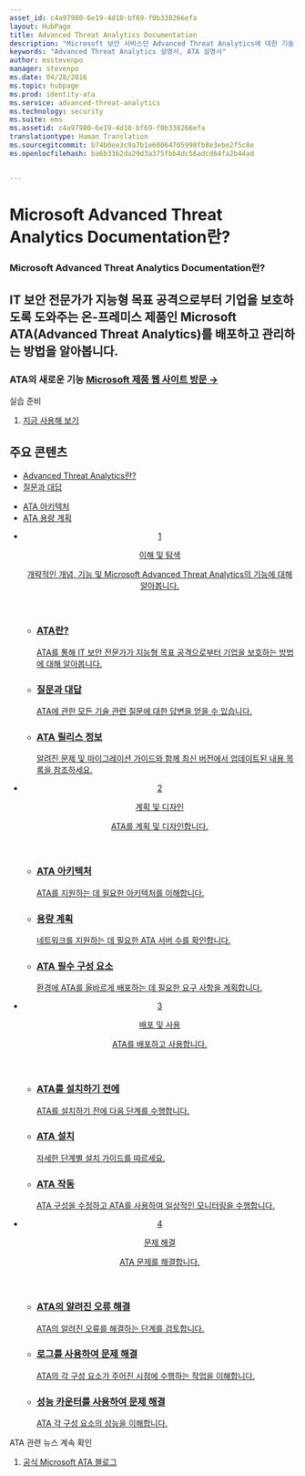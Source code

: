 ```yaml
---
asset_id: c4a97980-6e19-4d10-bf69-f0b338266efa
layout: HubPage
title: Advanced Threat Analytics Documentation
description: "Microsoft 보안 서비스인 Advanced Threat Analytics에 대한 기술 설명서입니다."
keywords: "Advanced Threat Analytics 설명서, ATA 설명서"
author: msstevenpo
manager: stevenpo
ms.date: 04/28/2016
ms.topic: hubpage
ms.prod: identity-ata
ms.service: advanced-threat-analytics
ms.technology: security
ms.suite: ems
ms.assetid: c4a97980-6e19-4d10-bf69-f0b338266efa
translationtype: Human Translation
ms.sourcegitcommit: b74b0ee3c9a7b1e60064705998fb8e3ebe2f5c8e
ms.openlocfilehash: ba6b3362da29d3a375fbb4dc56adcd64fa2b44ad


---
```

# Microsoft Advanced Threat Analytics Documentation란?
<article id="main">
    <section id="hero-content">
      <h1>Microsoft Advanced Threat Analytics Documentation란?</h1>
      <h2>IT 보안 전문가가 지능형 목표 공격으로부터 기업을 보호하도록 도와주는 온-프레미스 제품인 Microsoft ATA(Advanced Threat Analytics)를 배포하고 관리하는 방법을 알아봅니다.</h2>
      <h3>ATA의 새로운 기능 <a href="http://go.microsoft.com/fwlink/?LinkId=816859" target="_blank">Microsoft 제품 웹 사이트 방문 &rarr;</a></h3>
    </section>
    <aside class="alert section-border">
      <p>실습 준비</p>
      <ol class="action-list">
        <li><a href="https://www.microsoft.com/evalcenter/evaluate-microsoft-advanced-threat-analytics" target="_blank" class="button-bordered button-translucent">지금 사용해 보기</a></li>
      </ol>
    </aside>
    <section id="featured" class="container">
      <h2 class="section-heading"><span class="icon icon-warning"></span> 주요 콘텐츠</h2>
      <div class="features row">
        <ul class="column column-half">
          <li><a href="/advanced-threat-analytics/understand-explore/what-is-ata">Advanced Threat Analytics란?</a></li>
          <li><a href="/advanced-threat-analytics/understand-explore/ata-technical-faq">질문과 대답</a></li>
        </ul>
        <ul class="column column-half">
          <li><a href="/advanced-threat-analytics/plan-design/ata-architecture">ATA 아키텍처</a></li>
          <li><a href="/advanced-threat-analytics/plan-design/ata-capacity-planning">ATA 용량 계획</a></li>        </ul>
      </div>
    </section>
    <div id="journeys">
      <section class="container">
        <ul class="journeys-list">
          <li class="journey-step">
            <header class="journey-step-header row">
              <a href="/advanced-threat-analytics/understand-explore/what-is-ata">
                <div class="title column-third">
                  <span class="step-number">1</span>
                  <p>이해 및 탐색</p>
                </div>
                <p class="description column-two-thirds">개략적인 개념, 기능 및 Microsoft Advanced Threat Analytics의 기능에 대해 알아봅니다.
                </p>
              </a>
            </header>
            <section class="journey-step-elements content">
              <ul class="row">
                <li class="column-third">
                  <a href="/advanced-threat-analytics/understand-explore/what-is-ata">
                    <h3>ATA란?</h3>
                    <p>ATA를 통해 IT 보안 전문가가 지능형 목표 공격으로부터 기업을 보호하는 방법에 대해 알아봅니다.</p>
                  </a>
                </li>
                <li class="column-third">
                  <a href="/advanced-threat-analytics/understand-explore/ata-technical-faq">
                    <h3>질문과 대답</h3>
                    <p>ATA에 관한 모든 기술 관련 질문에 대한 답변을 얻을 수 있습니다.</p>
                  </a>
                </li>
                <li class="column-third">
                  <a href="/advanced-threat-analytics/understand-explore/ata-release-notes">
                    <h3>ATA 릴리스 정보</h3>
                    <p>알려진 문제 및 마이그레이션 가이드와 함께 최신 버전에서 업데이트된 내용 목록을 참조하세요.</p>
                  </a>
                </li>
              </ul>
            </section>
          </li>
          <li class="journey-step">
            <header class="journey-step-header row">
              <a href="/advanced-threat-analytics/plan-design/ata-architecture">
                <div class="title column-third">
                  <span class="step-number">2</span>
                  <p>계획 및 디자인</p>
                </div>
                <p class="description column-two-thirds">ATA를 계획 및 디자인합니다.
                </p>
              </a>
            </header>
            <section class="journey-step-elements content">
              <ul class="row">
                <li class="column-third">
                  <a href="/advanced-threat-analytics/plan-design/ata-architecture">
                    <h3>ATA 아키텍처</h3>
                    <p>ATA를 지원하는 데 필요한 아키텍처를 이해합니다.</p>
                  </a>
                </li>
                <li class="column-third">
                  <a href="/advanced-threat-analytics/plan-design/ata-capacity-planning">
                    <h3>용량 계획</h3>
                    <p>네트워크를 지원하는 데 필요한 ATA 서버 수를 확인합니다.</p>
                  </a>
                </li>
                <li class="column-third">
                  <a href="/advanced-threat-analytics/plan-design/ata-prerequisites">
                    <h3>ATA 필수 구성 요소</h3>
                    <p>환경에 ATA를 올바르게 배포하는 데 필요한 요구 사항을 계획합니다.</p>
                  </a>
                </li>
              </ul>
            </section>
          </li>
          <li class="journey-step">
            <header class="journey-step-header row">
              <a href="/advanced-threat-analytics/deploy-use/preinstall-ata">
                <div class="title column-third">
                  <span class="step-number">3</span>
                  <p>배포 및 사용</p>
                </div>
                <p class="description column-two-thirds">ATA를 배포하고 사용합니다.
                </p>
              </a>
            </header>
            <section class="journey-step-elements content">
              <ul class="row">
                <li class="column-third">
                  <a href="/advanced-threat-analytics/deploy-use/preinstall-ata">
                    <h3>ATA를 설치하기 전에</h3>
                    <p>ATA를 설치하기 전에 다음 단계를 수행합니다.</p>
                  </a>
                </li>
                <li class="column-third">
                  <a href="/advanced-threat-analytics/deploy-use/install-ata">
                    <h3>ATA 설치</h3>
                    <p>자세한 단계별 설치 가이드를 따르세요.</p>
                  </a>
                </li>
                <li class="column-third">
                  <a href="/advanced-threat-analytics/deploy-use/operate-ata">
                    <h3>ATA 작동</h3>
                    <p>ATA 구성을 수정하고 ATA를 사용하여 일상적인 모니터링을 수행합니다.</p>
                  </a>
                </li>
            </section>
          </li>
          <li class="journey-step">
            <header class="journey-step-header row">
              <a href="/advanced-threat-analytics/troubleshoot/troubleshooting-ata-known-errors">
                <div class="title column-third">
                  <span class="step-number">4</span>
                  <p>문제 해결</p>
                </div>
                <p class="description column-two-thirds">ATA 문제를 해결합니다.
                </p>
              </a>
            </header>
            <section class="journey-step-elements content">
              <ul class="row">
                <li class="column-third">
                  <a href="/advanced-threat-analytics/troubleshoot/troubleshooting-ata-known-errors">
                    <h3>ATA의 알려진 오류 해결</h3>
                    <p>ATA의 알려진 오류를 해결하는 단계를 검토합니다.</p>
                  </a>
                </li>
                <li class="column-third">
                  <a href="/advanced-threat-analytics/troubleshoot/troubleshooting-ata-using-logs">
                    <h3>로그를 사용하여 문제 해결</h3>
                    <p>ATA의 각 구성 요소가 주어진 시점에 수행하는 작업을 이해합니다.</p>
                  </a>
                </li>
                <li class="column-third">
                  <a href="/advanced-threat-analytics/troubleshoot/troubleshooting-ata-using-perf-counters">
                    <h3>성능 카운터를 사용하여 문제 해결</h3>
                    <p>ATA 각 구성 요소의 성능을 이해합니다.</p>
                  </a>
                </li>
              </ul>
            </section>
          </li>
        </ul>
      </section>
    </div>
    <aside class="alert alert-social">
      <p>ATA 관련 뉴스 계속 확인</p>
      <ol class="action-list">
        <li><a href="http://blogs.technet.com/b/ata/" target="_blank" class="button-bordered button-translucent">공식 Microsoft ATA 블로그</a></li>
      </ol>
    </aside>
</article>



<!--HONumber=Jul16_HO3-->


